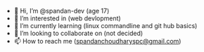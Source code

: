 - 👋 Hi, I’m @spandan-dev (age 17)
- 👀 I’m interested in (web devlopment)
- 🌱 I’m currently learning (linux commandline and git hub basics)
- 💞️ I’m looking to collaborate on (not decided)
- 📫 How to reach me (spandanchoudharyspc@gmail.com)

<!---
spandan-dev/spandan-dev is a ✨ special ✨ repository because its `README.md` (this file) appears on your GitHub profile.
You can click the Preview link to take a look at your changes.
--->
